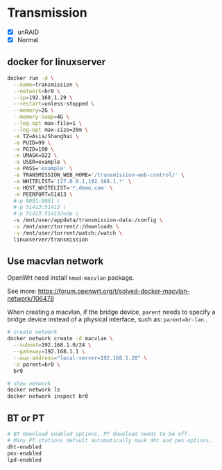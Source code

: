 # Transmission

- [x] unRAID
- [x] Normal

## docker for linuxserver

```sh
docker run -d \
  --name=transmission \
  --network=br0 \
  --ip=192.168.1.29 \
  --restart=unless-stopped \
  --memory=2G \
  --memory-swap=4G \
  --log-opt max-file=1 \
  --log-opt max-size=20m \
  -e TZ=Asia/Shanghai \
  -e PUID=99 \
  -e PGID=100 \
  -e UMASK=022 \
  -e USER=example \
  -e PASS='example' \
  -e TRANSMISSION_WEB_HOME='/transmission-web-control/' \
  -e WHITELIST='127.0.0.1,192.168.1.*' \
  -e HOST_WHITELIST='*.demo.com' \
  -e PEERPORT=51413 \
  #-p 9091:9091 \
  #-p 51413:51413 \
  #-p 51413:51413/udp \
  -v /mnt/user/appdata/transmission-data:/config \
  -v /mnt/user/torrent/:/downloads \
  -v /mnt/user/torrent/watch:/watch \
  linuxserver/transmission
```

## Use macvlan network

OpenWrt need install `kmod-macvlan` package.

See more: <https://forum.openwrt.org/t/solved-docker-macvlan-network/106478>

When creating a macvlan, if the bridge device, `parent` needs to specify a bridge device instead of a physical interface, such as: `parent=br-lan` .

```sh
# create network
docker network create -d macvlan \
  --subnet=192.168.1.0/24 \
  --gateway=192.168.1.1 \
  --aux-address="local-server=192.168.1.20" \
  -o parent=br0 \
  br0

# show network
docker network ls
docker network inspect br0
```

## BT or PT

```sh
# BT download enabled options, PT download needs to be off.
# Many PT stations default automatically mask dht and pex options.
dht-enabled
pex-enabled
lpd-enabled
```
